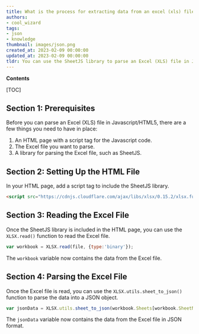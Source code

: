 ```yaml
---
title: What is the process for extracting data from an excel (xls) file using javascript/html5?
authors:
- cool_wizard
tags:
- json
- knowledge
thumbnail: images/json.png
created_at: 2023-02-09 00:00:00
updated_at: 2023-02-09 00:00:00
tldr: You can use the SheetJS library to parse an Excel (XLS) file in Javascript/HTML5 and output it as JSON.
---
```


**Contents**

[TOC]

## Section 1: Prerequisites

Before you can parse an Excel (XLS) file in Javascript/HTML5, there are a few things you need to have in place:

1. An HTML page with a script tag for the Javascript code.
2. The Excel file you want to parse.
3. A library for parsing the Excel file, such as SheetJS.

## Section 2: Setting Up the HTML File

In your HTML page, add a script tag to include the SheetJS library.

```html
<script src="https://cdnjs.cloudflare.com/ajax/libs/xlsx/0.15.2/xlsx.full.min.js"></script>
```

## Section 3: Reading the Excel File

Once the SheetJS library is included in the HTML page, you can use the `XLSX.read()` function to read the Excel file.

```javascript
var workbook = XLSX.read(file, {type:'binary'});
```

The `workbook` variable now contains the data from the Excel file.

## Section 4: Parsing the Excel File

Once the Excel file is read, you can use the `XLSX.utils.sheet_to_json()` function to parse the data into a JSON object.

```javascript
var jsonData = XLSX.utils.sheet_to_json(workbook.Sheets[workbook.SheetNames[0]]);
```

The `jsonData` variable now contains the data from the Excel file in JSON format.
